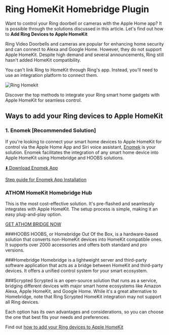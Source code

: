 # Ring HomeKit Homebridge Plugin

Want to control your Ring doorbell or cameras with the Apple Home app? It is possible through the solutions discussed in this article. Let's find out how to **Add Ring Devices to Apple HomeKit**

Ring Video Doorbells and cameras are popular for enhancing home security and can connect to Alexa and Google Home. However, they do not support Apple HomeKit. Despite high demand and several announcements, Ring still hasn't added HomeKit compatibility.

You can't link Ring to HomeKit through Ring's app. Instead, you'll need to use an integration platform to connect them.

![Ring Homekit](https://kodmy.com/content/images/size/w2000/2024/03/Add-Ring-Apple-homekit.png)

Discover the top methods to integrate your Ring smart home gadgets with Apple HomeKit for seamless control.

## Ways to add your Ring devices to Apple HomeKit

### 1. Enomek [Recommended Solution]

If you're looking to connect your smart home devices to Apple HomeKit for control via the Apple Home App and Siri voice assistant, [Enomek](http://kodmy.com/enomek/ "Enomek") is your solution. Enomek facilitates the integration of any smart home device into Apple HomeKit using Homebridge and HOOBS solutions.

[⬇️ Download Enomek App](https://kodmy.com/install-enomek/)

[Step guide for Enomek App Installation](https://kodmy.com/step-guide-to-install-enomek/)

### ATHOM HomeKit Homebridge Hub
This is the most cost-effective solution. It's pre-flashed and seamlessly integrates with Apple HomeKit. The setup process is simple, making it an easy plug-and-play option.

[GET ATHOM BRIDGE NOW](http://kodmy-physical.dpdcart.com/cart/add?product_id=232666&amp;method_id=253685 "GET ATHOM BRIDGE NOW")

###HOOBS
HOOBS, or Homebridge Out Of the Box, is a hardware-based solution that converts non-HomeKit devices into HomeKit compatible ones. It supports over 2000 accessories and offers both standard and pro versions.

###Homebridge
Homebridge is a lightweight server and third-party software application that acts as a bridge between HomeKit and third-party devices. It offers a unified control system for your smart ecosystem.

###Scrypted
Scrypted is an open-source solution that runs as a service, bridging different devices with major smart home ecosystems like Amazon Alexa, Apple HomeKit, and Google Home. While it's a great alternative to Homebridge, note that Ring Scrypted HomeKit integration may not support all Ring devices.

Each option has its own advantages and considerations, so you can choose the one that best fits your needs and preferences.

Find out [how to add your Ring devices to Apple HomeKit ](http://kodmy.com/ring-homekit/ "how to add your Ring devices to Apple HomeKit ")